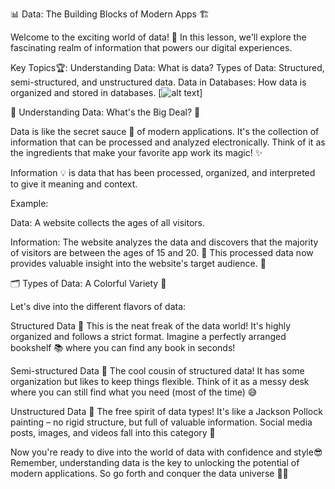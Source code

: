 📊 Data: The Building Blocks of Modern Apps 🏗️

Welcome to the exciting world of data! 🌟 In this lesson, we'll explore the fascinating realm of information that powers our digital experiences.

Key Topics🏆:
Understanding Data: What is data?
Types of Data: Structured, semi-structured, and unstructured data.
Data in Databases: How data is organized and stored in databases.
[![alt text](https://media1.giphy.com/media/v1.Y2lkPTc5MGI3NjExdzV1cGVod3YzbzFmZXF6OTE3aW80cGNxY2Jpa3lmNHMwMzBqd3QzayZlcD12MV9pbnRlcm5hbF9naWZfYnlfaWQmY3Q9Zw/xT9C25UNTwfZuk85WP/giphy.gif)]



🧠 Understanding Data: What's the Big Deal? 🤔

Data is like the secret sauce 🥫 of modern applications. It's the collection of information that can be processed and analyzed electronically. Think of it as the ingredients that make your favorite app work its magic! ✨

Information 💡 is data that has been processed, organized, and interpreted to give it meaning and context.

Example:

Data: A website collects the ages of all visitors.

Information: The website analyzes the data and discovers that the majority of visitors are between the ages of 15 and 20. 🤯 This processed data now provides valuable insight into the website's target audience. 🎯

🗂️ Types of Data: A Colorful Variety 🌈

Let's dive into the different flavors of data:

Structured Data 📏
This is the neat freak of the data world! It's highly organized and follows a strict format. Imagine a perfectly arranged bookshelf 📚 where you can find any book in seconds!

Semi-structured Data 🧩
The cool cousin of structured data! It has some organization but likes to keep things flexible. Think of it as a messy desk where you can still find what you need (most of the time) 😅

Unstructured Data 🎨
The free spirit of data types! It's like a Jackson Pollock painting – no rigid structure, but full of valuable information. Social media posts, images, and videos fall into this category 📸







Now you're ready to dive into the world of data with confidence and style😎 Remember, understanding data is the key to unlocking the potential of modern applications. So go forth and conquer the data universe 🚀🌠